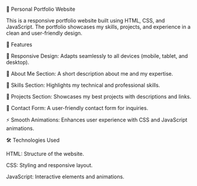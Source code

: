 🚀 Personal Portfolio Website

This is a responsive portfolio website built using HTML, CSS, and JavaScript. The portfolio showcases my skills, projects, and experience in a clean and user-friendly design.

📂 Features


🎨 Responsive Design: Adapts seamlessly to all devices (mobile, tablet, and desktop).

💼 About Me Section: A short description about me and my expertise.

🔧 Skills Section: Highlights my technical and professional skills.

📑 Projects Section: Showcases my best projects with descriptions and links.

📝 Contact Form: A user-friendly contact form for inquiries.

⚡ Smooth Animations: Enhances user experience with CSS and JavaScript animations.



🛠️ Technologies Used


HTML: Structure of the website.

CSS: Styling and responsive layout.

JavaScript: Interactive elements and animations.



 
